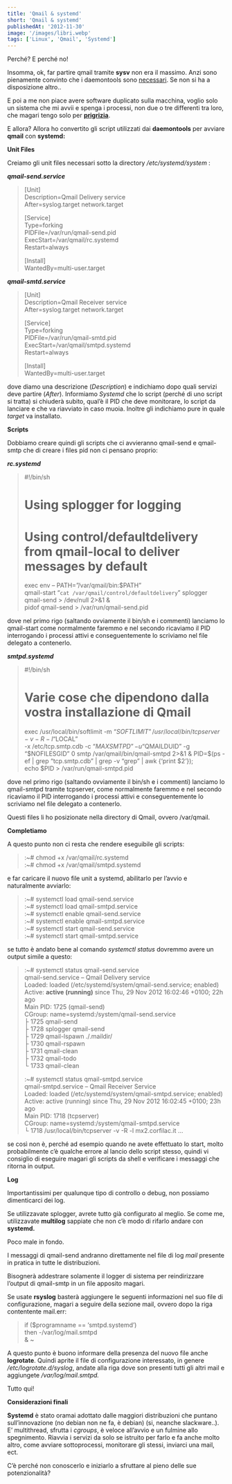 ```yaml
---
title: 'Qmail & systemd'
short: 'Qmail & systemd'
publishedAt: '2012-11-30'
image: '/images/libri.webp'
tags: ['Linux', 'Qmail', 'Systemd']
---
```


Perché? E perché no!

Insomma, ok, far partire qmail tramite **sysv** non era il massimo. Anzi sono pienamente convinto che i daemontools sono <span style="text-decoration: underline;">necessari</span>. Se non si ha a disposizione altro..

E poi a me non piace avere software duplicato sulla macchina, voglio solo un sistema che mi avvii e spenga i processi, non due o tre differenti tra loro, che magari tengo solo per <span style="text-decoration: underline;">**prigrizia**</span>.

E allora? Allora ho convertito gli script utilizzati dai **daemontools** per avviare **qmail** con **systemd:**

**Unit Files**

Creiamo gli unit files necessari sotto la directory */etc/systemd/system* :

***qmail-send.service***

> [Unit]  
>  Description=Qmail Delivery service  
>  After=syslog.target network.target
> 
> [Service]  
>  Type=forking  
>  PIDFile=/var/run/qmail-send.pid  
>  ExecStart=/var/qmail/rc.systemd  
>  Restart=always
> 
> [Install]  
>  WantedBy=multi-user.target

 

***qmail-smtd.service***

> [Unit]  
>  Description=Qmail Receiver service  
>  After=syslog.target network.target
> 
> [Service]  
>  Type=forking  
>  PIDFile=/var/run/qmail-smtd.pid  
>  ExecStart=/var/qmail/smtpd.systemd  
>  Restart=always
> 
> [Install]  
>  WantedBy=multi-user.target

dove diamo una descrizione (*Description*) e indichiamo dopo quali servizi deve partire (*After*). Informiamo *Systemd* che lo script (perché di uno script si tratta) si chiuderà subito, qual’è il PID che deve monitorare, lo script da lanciare e che va riavviato in caso muoia. Inoltre gli indichiamo pure in quale *target* va installato.

**Scripts**

Dobbiamo creare quindi gli scripts che ci avvieranno qmail-send e qmail-smtp che di creare i files pid non ci pensano proprio:

***rc.systemd***

> #!/bin/sh
> 
> # Using splogger for logging  
>  # Using control/defaultdelivery from qmail-local to deliver messages by default
> 
> exec env – PATH=”/var/qmail/bin:$PATH”  
>  qmail-start “`cat /var/qmail/control/defaultdelivery`” splogger qmail-send > /dev/null 2>&1 &  
>  pidof qmail-send > /var/run/qmail-send.pid

dove nel primo rigo (saltando ovviamente il bin/sh e i commenti) lanciamo lo qmail-start come normalmente faremmo e nel secondo ricaviamo il PID interrogando i processi attivi e conseguentemente lo scriviamo nel file delegato a contenerlo.

***smtpd.systemd***

> #!/bin/sh
> 
> # Varie cose che dipendono dalla vostra installazione di Qmail
> 
> exec /usr/local/bin/softlimit -m “$SOFTLIMIT”  
>  /usr/local/bin/tcpserver -v -R -l “$LOCAL”  
>  -x /etc/tcp.smtp.cdb -c “$MAXSMTPD”  
>  -u “$QMAILDUID” -g “$NOFILESGID” 0 smtp  
>  /var/qmail/bin/qmail-smtpd 2>&1 &  
>  PID=$(ps -ef | grep “tcp.smtp.cdb” | grep -v “grep” | awk {‘print $2’});  
>  echo $PID > /var/run/qmail-smtpd.pid

dove nel primo rigo (saltando ovviamente il bin/sh e i commenti) lanciamo lo qmail-smtpd tramite tcpserver, come normalmente faremmo e nel secondo ricaviamo il PID interrogando i processi attivi e conseguentemente lo scriviamo nel file delegato a contenerlo.

Questi files li ho posizionate nella directory di Qmail, ovvero /var/qmail.

**Completiamo**

A questo punto non ci resta che rendere eseguibile gli scripts:

> :~# chmod +x /var/qmail/rc.systemd  
>  :~# chmod +x /var/qmail/smtpd.systemd

e far caricare il nuovo file unit a systemd, abilitarlo per l’avvio e naturalmente avviarlo:

> :~# systemctl load qmail-send.service  
>  :~# systemctl load qmail-smtpd.service  
>  :~# systemctl enable qmail-send.service  
>  :~# systemctl enable qmail-smtpd.service  
>  :~# systemctl start qmail-send.service  
>  :~# systemctl start qmail-smtpd.service

se tutto è andato bene al comando *systemctl status* dovremmo avere un output simile a questo:

> :~# systemctl status qmail-send.service  
>  qmail-send.service – Qmail Delivery service  
>  Loaded: loaded (/etc/systemd/system/qmail-send.service; enabled)  
>  Active: **active (running)** since Thu, 29 Nov 2012 16:02:46 +0100; 22h ago  
>  Main PID: 1725 (qmail-send)  
>  CGroup: name=systemd:/system/qmail-send.service  
>  ├ 1725 qmail-send  
>  ├ 1728 splogger qmail-send  
>  ├ 1729 qmail-lspawn ./.maildir/  
>  ├ 1730 qmail-rspawn  
>  ├ 1731 qmail-clean  
>  ├ 1732 qmail-todo  
>  └ 1733 qmail-clean
> 
> :~# systemctl status qmail-smtpd.service  
>  qmail-smtpd.service – Qmail Receiver Service  
>  Loaded: loaded (/etc/systemd/system/qmail-smtpd.service; enabled)  
>  Active: active (running) since Thu, 29 Nov 2012 16:02:45 +0100; 23h ago  
>  Main PID: 1718 (tcpserver)  
>  CGroup: name=systemd:/system/qmail-smtpd.service  
>  └ 1718 /usr/local/bin/tcpserver -v -R -l mx2.corfilac.it …

se così non è, perché ad esempio quando ne avete effettuato lo start, molto probabilmente c’è qualche errore al lancio dello script stesso, quindi vi consiglio di eseguire magari gli scripts da shell e verificare i messaggi che ritorna in output.

**Log**

Importantissimi per qualunque tipo di controllo o debug, non possiamo dimenticarci dei log.

Se utilizzavate splogger, avrete tutto già configurato al meglio. Se come me, utilizzavate **multilog** sappiate che non c’è modo di rifarlo andare con **systemd.**

Poco male in fondo.

I messaggi di qmail-send andranno direttamente nel file di log *mail* presente in pratica in tutte le distribuzioni.

Bisognerà addestrare solamente il logger di sistema per reindirizzare l’output di qmail-smtp in un file apposito magari.

Se usate **rsyslog** basterà aggiungere le seguenti informazioni nel suo file di configurazione, magari a seguire della sezione mail, ovvero dopo la riga contentente mail.err:

> if ($programname == ‘smtpd.systemd’)  
>  then -/var/log/mail.smtpd  
>  & ~

A questo punto è buono informare della presenza del nuovo file anche **logrotate**. Quindi aprite il file di configurazione interessato, in genere */etc/logrotate.d/syslog*, andate alla riga dove son presenti tutti gli altri mail e aggiungete */var/log/mail.smtpd.*

Tutto qui!

**Considerazioni finali**

**Systemd** è stato oramai adottato dalle maggiori distribuzioni che puntano sull’innovazione (no debian non ne fa, è debian) (si, neanche slackware..). E’ multithread, sfrutta i *cgroups*, è veloce all’avvio e un fulmine allo spegnimento. Riavvia i servizi da solo se istruito per farlo e fa anche molto altro, come avviare sottoprocessi, monitorare gli stessi, inviarci una mail, ect.

C’è perché non conoscerlo e iniziarlo a sfruttare al pieno delle sue potenzionalità?